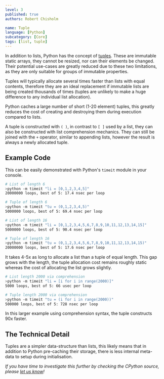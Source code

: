 ```yaml
---
level: 3
published: true
authors: Robert Chisholm

name: Tuple 
language: [Python]
subcategory: [Core]
tags: [list, tuple]
---
```


In addition to lists, Python has the concept of [tuples](https://docs.python.org/3/tutorial/datastructures.html#tuples-and-sequences). These are immutable static arrays, they cannot be resized, nor can their elements be changed. Their potential use-cases are greatly reduced due to these two limitations, as they are only suitable for groups of immutable properties.

Tuples will typically allocate several times faster than lists with equal contents, therefore they are an ideal replacement if immutable lists are being created thousands of times (tuples are unlikely to make a huge difference to any individual list allocation).

<!--more-->

Python caches a large number of short (1-20 element) tuples, this greatly reduces the cost of creating and destroying them during execution compared to lists.

A tuple is constructed with `( )`, in contrast to `[ ]` used by a list, they can also be constructed with list comprehension mechanics. They can still be joined with the `+` operator, similar to appending lists, however the result is always a newly allocated tuple.

## Example Code

This can be easily demonstrated with Python's `timeit` module in your console.

```sh
# List of length 6
>python -m timeit "li = [0,1,2,3,4,5]"
20000000 loops, best of 5: 17.4 nsec per loop

# Tuple of length 6
>python -m timeit "tu = (0,1,2,3,4,5)"
5000000 loops, best of 5: 69.4 nsec per loop

# List of length 16
>python -m timeit "li = [0,1,2,3,4,5,6,7,8,9,10,11,12,13,14,15]"
5000000 loops, best of 5: 90.4 nsec per loop

# Tuple of length 16
>python -m timeit "tu = (0,1,2,3,4,5,6,7,8,9,10,11,12,13,14,15)"
20000000 loops, best of 5: 17.6 nsec per loop
```

It takes 4-5x as long to allocate a list than a tuple of equal length. This gap grows with the length, the tuple allocation cost remains roughly static whereas the cost of allocating the list grows slightly.

```sh
# List length 2000 via comprehension
>python -m timeit "li = [i for i in range(2000)]"
5000 loops, best of 5: 66 usec per loop

# Tuple length 2000 via comprehension
>python -m timeit "tu = (i for i in range(2000))"
500000 loops, best of 5: 728 nsec per loop
```

In this larger example using comprehension syntax, the tuple constructs 90x faster.

## The Technical Detail

Tuples are a simpler data-structure than lists, this likely means that in addition to Python pre-caching their storage, there is less internal meta-data to setup during initialisation.

*If you have time to investigate this further by checking the CPython source, please [let us know](https://github.com/sig-rpc/sig-rpc.github.io/issues/new?template=improve_optimisation.yml&title=%5BFix%5D%3A%20Improve%20tuple%20technical%20detail)!*


